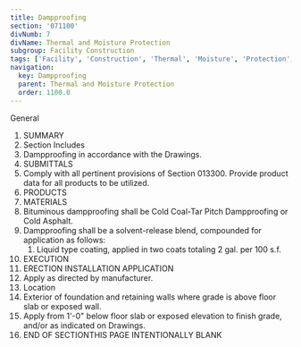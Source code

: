 ```yaml
---
title: Dampproofing
section: '071100'
divNumb: 7
divName: Thermal and Moisture Protection
subgroup: Facility Construction
tags: ['Facility', 'Construction', 'Thermal', 'Moisture', 'Protection', 'Dampproofing']
navigation:
  key: Dampproofing
  parent: Thermal and Moisture Protection
  order: 1100.0
---
```



General
   1. SUMMARY
   1. Section Includes
   1. Dampproofing in accordance with the Drawings.
   1. SUBMITTALS
   1. Comply with all pertinent provisions of Section 013300. Provide product data for all products to be utilized.
   1. PRODUCTS
   1. MATERIALS
   1. Bituminous dampproofing shall be Cold Coal-Tar Pitch Dampproofing or Cold Asphalt.
   1. Dampproofing shall be a solvent-release blend, compounded for application as follows:
      1. Liquid type coating, applied in two coats totaling 2 gal. per 100 s.f.
   1. EXECUTION
   1. ERECTION INSTALLATION APPLICATION
   1. Apply as directed by manufacturer.
   1. Location
   1. Exterior of foundation and retaining walls where grade is above floor slab or exposed wall.
   1. Apply from 1'-0" below floor slab or exposed elevation to finish grade, and/or as indicated on Drawings.
1. END OF SECTIONTHIS PAGE INTENTIONALLY BLANK

